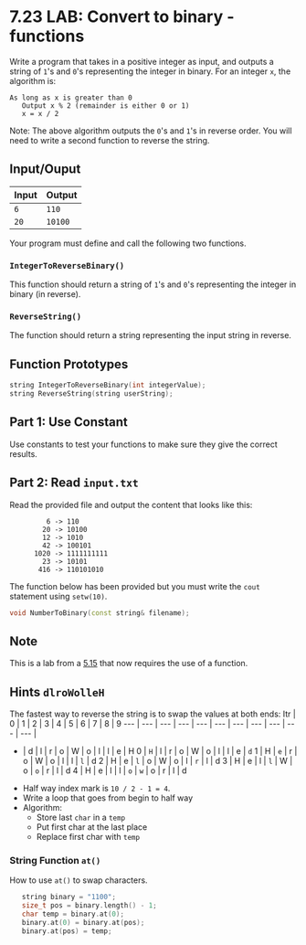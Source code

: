 # 7.23 LAB: Convert to binary - functions
Write a program that takes in a positive integer as input,
and outputs a string of `1`'s and `0`'s representing the integer in binary.
For an integer `x`, the algorithm is:
```
As long as x is greater than 0
   Output x % 2 (remainder is either 0 or 1)
   x = x / 2
```

Note: The above algorithm outputs the `0`'s and `1`'s in reverse order.
You will need to write a second function to reverse the string.

## Input/Ouput
Input | Output
--- | ---
`6` | `110`
`20` | `10100`

Your program must define and call the following two functions.

### `IntegerToReverseBinary()`
This function should return a string of `1`'s and `0`'s representing the
integer in binary (in reverse).

### `ReverseString()`
The function should return a string representing the input string in reverse.

## Function Prototypes
```cpp
string IntegerToReverseBinary(int integerValue);
string ReverseString(string userString);
```

## Part 1: Use Constant
Use constants to test your functions to make sure they give the correct
results.

## Part 2: Read `input.txt`
Read the provided file and output the content that looks like this:
```
         6 -> 110
        20 -> 10100
        12 -> 1010
        42 -> 100101
      1020 -> 1111111111
        23 -> 10101
       416 -> 110101010
```
The function below has been provided but you must write the `cout`
statement using `setw(10)`.
```cpp
void NumberToBinary(const string& filename);
```

## Note
This is a lab from a [5.15] that now requires the use of a function.

## Hints `dlroWolleH`
The fastest way to reverse the string is to swap the values at both ends:
Itr | 0 | 1 | 2 | 3 | 4 | 5 | 6 | 7 | 8 | 9
--- | --- | --- | --- | --- | --- | --- | --- | --- | --- | --- |
- | d | l | r | o | W | o | l | l | e | H
0 | `H` | l | r | o | W | o | l | l | e | `d`
1 | H | `e` | r | o | W | o | l | l | `l` | d
2 | H | e | `l` | o | W | o | l | `r` | l | d
3 | H | e | l | `l` | W | o | `o` | r | l | d
4 | H | e | l | l | `o` | `w` | o | r | l | d

* Half way index mark is `10 / 2 - 1 = 4`.
* Write a loop that goes from begin to half way
* Algorithm:
  * Store last `char` in a `temp`
  * Put first char at the last place
  * Replace first char with `temp`

### String Function `at()`
How to use `at()` to swap characters.
```cpp
   string binary = "1100";
   size_t pos = binary.length() - 1;
   char temp = binary.at(0);
   binary.at(0) = binary.at(pos);
   binary.at(pos) = temp;
```


[5.15]: ../../05-loops/5.15-optional-convert-to-binary/README.md
